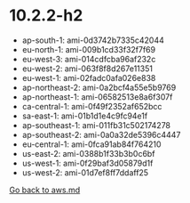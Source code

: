 
 # 10.2.2-h2
- ap-south-1: ami-0d3742b7335c42044
- eu-north-1: ami-009b1cd33f32f7f69
- eu-west-3: ami-014cdfcba96af232c
- eu-west-2: ami-063f8f8d267e11351
- eu-west-1: ami-02fadc0afa026e838
- ap-northeast-2: ami-0a2bcf4a55e5b9769
- ap-northeast-1: ami-06582513e8a6f307f
- ca-central-1: ami-0f49f2352af652bcc
- sa-east-1: ami-01b1d1e4c9fc94e1f
- ap-southeast-1: ami-011fb31c502174278
- ap-southeast-2: ami-0a0a32de5396c4447
- eu-central-1: ami-0fca91ab84f764210
- us-east-2: ami-0388b1f33b3b0c6bf
- us-west-1: ami-0f29baf3d05879d1f
- us-west-2: ami-01d7ef8ff7ddaff25

[Go back to aws.md](../../aws.md) 
